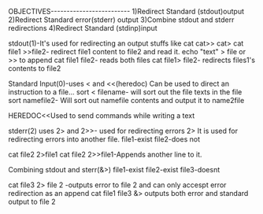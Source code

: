 OBJECTIVES-------------------------
1)Redirect Standard (stdout)output
2)Redirect Standard error(stderr) output
3)Combine stdout and stderr redirections
4)Redirect Standard (stdinp)input

stdout(1)-It's used for redirecting an output
stuffs like
cat <filename>
cat>>
cat>
cat file1 >>file2- redirect file1 content to file2 and read it.
echo "text" > file or >> to append 
cat file1 file2- reads both files
cat file1> file2- redirects files1's contents to file2

Standard Input(0)-uses < and <<(heredoc)
Can be used to direct an instruction to a file...
sort < filename- will sort out the file texts in the file
sort <namefile >namefile2- Will sort out namefile contents and output it to name2file

HEREDOC<<Used to send commands while writing a text

stderr(2) uses 2> and 2>>- used for redirecting errors
2> It is used for redirecting errors into another file.
file1-exist
file2-does not

cat file2 2>file1
cat file2 2>>file1-Appends another line to it.

Combining stdout and sterr(&>)
file1-exist
file2-exist
file3-doesnt

cat file3 2> file 2 -outputs error to file 2 and can only accespt error redirection as an append
cat file1 file3 &> outputs both error and standard output to file 2